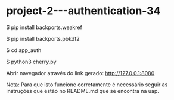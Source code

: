 # project-2---authentication-34

$ pip install backports.weakref

$ pip install backports.pbkdf2

$ cd app_auth

$ python3 cherry.py

Abrir navegador através do link gerado: http://127.0.0.1:8080

Nota: Para que isto funcione corretamente é necessário seguir as instruções que estão no README.md que se encontra na uap. 